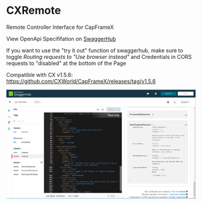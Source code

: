 # CXRemote
Remote Controller Interface for CapFrameX

View OpenApi Specififation on [SwaggerHub](https://app.swaggerhub.com/apis/CapFrameX/cx-remote)

If you want to use the "try it out" function of swaggerhub, make sure to toggle _Routing requests to "Use browser instead"_ and Credentials in CORS requests to "disabled" at the bottom of the Page

Compatible with CX v1.5.6: https://github.com/CXWorld/CapFrameX/releases/tag/v1.5.6

![Screenshot](images/CXRemote_SwaggerHub.png)

